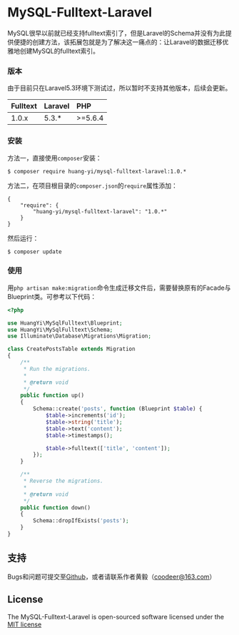 # MySQL-Fulltext-Laravel

MySQL很早以前就已经支持fulltext索引了，但是Laravel的Schema并没有为此提供便捷的创建方法，该拓展包就是为了解决这一痛点的：让Laravel的数据迁移优雅地创建MySQL的fulltext索引。

### 版本

由于目前只在Laravel5.3环境下测试过，所以暂时不支持其他版本，后续会更新。

 Fulltext | Laravel | PHP     
:---------|:--------|:--------
 1.0.x    | 5.3.*   | >=5.6.4 
 
 ### 安装
 
 方法一，直接使用`composer`安装：
 
 ```
 $ composer require huang-yi/mysql-fulltext-laravel:1.0.*
 ```

方法二，在项目根目录的`composer.json`的`require`属性添加：

```
{
    "require": {
        "huang-yi/mysql-fulltext-laravel": "1.0.*"
    }
}
```

然后运行：

```
$ composer update
```

### 使用

用`php artisan make:migration`命令生成迁移文件后，需要替换原有的Facade与Blueprint类。可参考以下代码：

```php
<?php

use HuangYi\MySqlFulltext\Blueprint;
use HuangYi\MySqlFulltext\Schema;
use Illuminate\Database\Migrations\Migration;

class CreatePostsTable extends Migration
{
    /**
     * Run the migrations.
     *
     * @return void
     */
    public function up()
    {
        Schema::create('posts', function (Blueprint $table) {
            $table->increments('id');
            $table->string('title');
            $table->text('content');
            $table->timestamps();

            $table->fulltext(['title', 'content']);
        });
    }

    /**
     * Reverse the migrations.
     *
     * @return void
     */
    public function down()
    {
        Schema::dropIfExists('posts');
    }
}
```

## 支持

Bugs和问题可提交至[Github](https://github.com/huang-yi/mysql-fulltext-laravel)，或者请联系作者黄毅（[coodeer@163.com](mailto:coodeer@163.com)）

## License

The MySQL-Fulltext-Laravel is open-sourced software licensed under the [MIT license](http://opensource.org/licenses/MIT)
